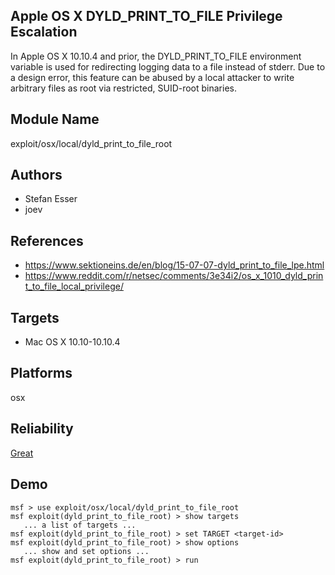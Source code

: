 ## Apple OS X DYLD_PRINT_TO_FILE Privilege Escalation

In Apple OS X 10.10.4 and prior, the DYLD_PRINT_TO_FILE 
environment variable is used for redirecting logging data to 
a file instead of stderr. Due to a design error, this 
feature can be abused by a local attacker to write arbitrary 
files as root via restricted, SUID-root binaries.


## Module Name
exploit/osx/local/dyld_print_to_file_root

## Authors
* Stefan Esser
* joev


## References
* https://www.sektioneins.de/en/blog/15-07-07-dyld_print_to_file_lpe.html
* https://www.reddit.com/r/netsec/comments/3e34i2/os_x_1010_dyld_print_to_file_local_privilege/



## Targets
* Mac OS X 10.10-10.10.4


## Platforms
osx

## Reliability
[Great](https://github.com/rapid7/metasploit-framework/wiki/Exploit-Ranking)

## Demo

```
msf > use exploit/osx/local/dyld_print_to_file_root
msf exploit(dyld_print_to_file_root) > show targets
   ... a list of targets ...
msf exploit(dyld_print_to_file_root) > set TARGET <target-id>
msf exploit(dyld_print_to_file_root) > show options
   ... show and set options ...
msf exploit(dyld_print_to_file_root) > run
```
    
    